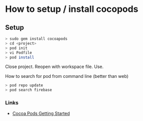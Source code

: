 # How to setup / install cocopods

## Setup

```bash
> sudo gem install cocoapods
> cd <project>
> pod init
> vi Podfile
> pod install

```
Close project.
Reopen with workspace file.
Use.

How to search for pod from command line (better than web)

```bash
> pod repo update
> pod search firebase
```

### Links

- [Cocoa Pods Getting Started](https://guides.cocoapods.org/using/getting-started.html#getting-started)
